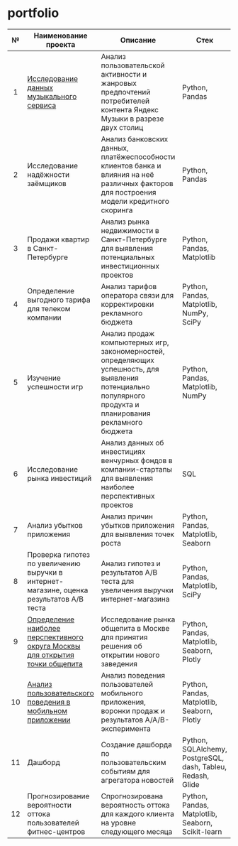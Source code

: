 # portfolio

| №   | Наименование проекта  | Описание  |  Стек |
|:---:|---|---|---|
| 1  | [Исследование данных музыкального сервиса](https://github.com/arhitru/portfolio/tree/main/music_of_cities)  | Анализ пользовательской активности и жанровых предпочтений потребителей контента Яндекс Музыки в разрезе двух столиц | Python, Pandas  |
| 2  | Исследование надёжности заёмщиков  | Анализ банковских данных, платёжеспособности клиентов банка и влияния на неё различных факторов для построения модели кредитного скоринга  | Python, Pandas  |
|  3 |  Продажи квартир в Санкт-Петербурге | Анализ рынка недвижимости в Санкт-Петербурге для выявления потенциальных инвестиционных проектов  |  Python, Pandas, Matplotlib |
| 4 | Определение выгодного тарифа для телеком компании| Анализ тарифов оператора связи для корректировки рекламного бюджета | Python, Pandas, Matplotlib, NumPy, SciPy |
| 5 | Изучение успешности игр | Анализ продаж компьютерных игр, закономерностей, определяющих успешность, для выявления потенциально популярного продукта и планирования рекламного бюджета | Python, Pandas, Matplotlib, NumPy |
| 6 |  Исследование рынка инвестиций | Анализ данных об инвестициях венчурных фондов в компании-стартапы для выявления наиболее перспективных проектов | SQL |
| 7 | Анализ убытков приложения | Анализ причин убытков приложения для выявления точек роста | Python, Pandas, Matplotlib, Seaborn |
| 8 | Проверка гипотез по увеличению выручки в интернет-магазине, оценка результатов A/B теста | Анализ гипотез и результатов А/В теста для увеличения выручки интернет-магазина | Python, Pandas, Matplotlib, SciPy |
| 9 | [Определение наиболее перспективного округа Москвы для открытия точки общепита](https://github.com/arhitru/portfolio/tree/main/moscow_food_establishments) | Исследование рынка общепита в Москве для принятия решения об открытии нового заведения | Python, Pandas, Matplotlib, Seaborn, Plotly |
| 10 | [Анализ пользовательского поведения в мобильном приложении](https://github.com/arhitru/portfolio/tree/main/user_behavior) | Анализ поведения пользователей мобильного приложения, воронки продаж и результатов A/A/B-эксперимента | Python, Pandas, Matplotlib, Seaborn, Plotly |
| 11 | Дашборд | Создание дашборда по пользовательским событиям для агрегатора новостей | Python, SQLAlchemy, PostgreSQL, dash, Tableu, Redash, Glide |
| 12 | Прогнозирование вероятности оттока пользователей фитнес-центров | Спрогнозирована вероятность оттока для каждого клиента на уровне следующего месяца | Python, Pandas, Matplotlib, Seaborn, Scikit-learn |
